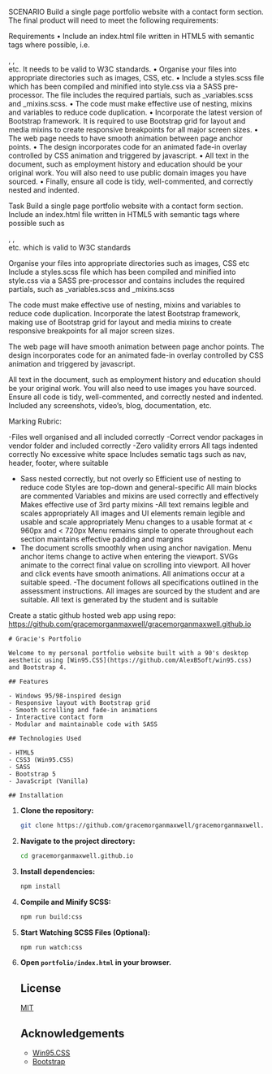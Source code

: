 SCENARIO
Build a single page portfolio website with a contact form section. The final product will need to meet the following requirements:
 
Requirements
•	Include an index.html file written in HTML5 with semantic tags where possible, i.e. <nav>, <sidebar>, <article> etc. It needs to be valid to W3C standards.
•	Organise your files into appropriate directories such as images, CSS, etc.
•	Include a styles.scss file which has been compiled and minified into style.css via a SASS pre-processor. The file includes the required partials, such as _variables.scss and _mixins.scss.
•	The code must make effective use of nesting, mixins and variables to reduce code duplication.
•	Incorporate the latest version of Bootstrap framework. It is required to use Bootstrap grid for layout and media mixins to create responsive breakpoints for all major screen sizes.
•	The web page needs to have smooth animation between page anchor points.
•	The design incorporates code for an animated fade-in overlay controlled by CSS animation and triggered by javascript.
•	All text in the document, such as employment history and education should be your original work. You will also need to use public domain images you have sourced.
•	Finally, ensure all code is tidy, well-commented, and correctly nested and indented.

Task 
Build a single page portfolio website with a contact form section.
Include an index.html file written in HTML5 with semantic tags where possible such as <nav>, <sidebar>, <article> etc. which is valid to W3C standards

Organise your files into appropriate directories such as images, CSS etc
Include a styles.scss file which has been compiled and minified into style.css via a SASS pre-processor and contains includes the required partials, such as _variables.scss and _mixins.scss

The code must make effective use of nesting, mixins and variables to reduce code duplication.
Incorporate the latest Bootstrap framework, making use of Bootstrap grid for layout and media mixins to create responsive breakpoints for all major screen sizes.

The web page will have smooth animation between page anchor points.
The design incorporates code for an animated fade-in overlay controlled by CSS animation and triggered by javascript.

All text in the document, such as employment history and education should be your original work. You will also need to use images you have sourced.
Ensure all code is tidy, well-commented, and correctly nested and indented.
Included any screenshots, video’s, blog, documentation, etc.


Marking Rubric:

-Files well organised and all included correctly
-Correct vendor packages in vendor folder and included correctly
-Zero validity errors All tags indented correctly No excessive white space Includes sematic tags such as nav, header, footer, where suitable
- Sass nested correctly, but not overly so Efficient use of nesting to reduce code Styles are top-down and general-specific All main blocks are commented Variables and mixins are used correctly and effectively Makes effective use of 3rd party mixins
-All text remains legible and scales appropriately All images and UI elements remain legible and usable and scale appropriately Menu changes to a usable format at < 960px and < 720px Menu remains simple to operate throughout each section maintains effective padding and margins
- The document scrolls smoothly when using anchor navigation. Menu anchor items change to active when entering the viewport. SVGs animate to the correct final value on scrolling into viewport. All hover and click events have smooth animations. All animations occur at a suitable speed.
-The document follows all specifications outlined in the assessment instructions. All images are sourced by the student and are suitable. All text is generated by the student and is suitable



Create a static github hosted web app using repo: https://github.com/gracemorganmaxwell/gracemorganmaxwell.github.io 

    # Gracie's Portfolio

    Welcome to my personal portfolio website built with a 90's desktop aesthetic using [Win95.CSS](https://github.com/AlexBSoft/win95.css) and Bootstrap 4.

    ## Features

    - Windows 95/98-inspired design
    - Responsive layout with Bootstrap grid
    - Smooth scrolling and fade-in animations
    - Interactive contact form
    - Modular and maintainable code with SASS

    ## Technologies Used

    - HTML5
    - CSS3 (Win95.CSS)
    - SASS
    - Bootstrap 5
    - JavaScript (Vanilla)

    ## Installation

1. **Clone the repository:**

    ```bash
    git clone https://github.com/gracemorganmaxwell/gracemorganmaxwell.github.io.git
    ```

2. **Navigate to the project directory:**

    ```bash
    cd gracemorganmaxwell.github.io
    ```

3. **Install dependencies:**

    ```bash
    npm install
    ```

4. **Compile and Minify SCSS:**

    ```bash
    npm run build:css
    ```

5. **Start Watching SCSS Files (Optional):**

    ```bash
    npm run watch:css
    ```

6. **Open `portfolio/index.html` in your browser.**

    ## License

    [MIT](LICENSE)

    ## Acknowledgements

    - [Win95.CSS](https://github.com/AlexBSoft/win95.css)
    - [Bootstrap](https://getbootstrap.com/)